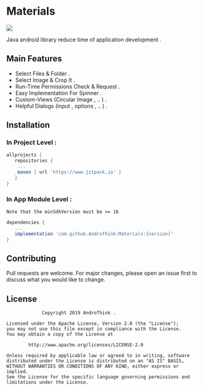 # Materials
[![](https://jitpack.io/v/AndroThink/Materials.svg)](https://jitpack.io/#AndroThink/Materials)

Java android library reduce time of application development .

## Main Features
   - Select Files & Folder .
   - Select Image & Crop It .
   - Run-Time Permissions Check & Request .
   - Easy Implementation For Spinner .
   - Custom-Views (Circular Image , .. ) .
   - Helpful Dialogs (input , options , .. ) .

## Installation

### In Project Level :

```groovy
allprojects {
   repositories {
	...
	maven { url 'https://www.jitpack.io' }
   }
}
```

### In App Module Level :
    Note that the minSdkVersion must be >= 16

```groovy
dependencies {
   ...
   implementation 'com.github.AndroThink:Materials:{version}'
}
```

## Contributing
Pull requests are welcome. For major changes, please open an issue first to discuss what you would like to change.

## License
                 Copyright 2019 AndroThink .
                 
    Licensed under the Apache License, Version 2.0 (the "License");
    you may not use this file except in compliance with the License.
    You may obtain a copy of the License at

            http://www.apache.org/licenses/LICENSE-2.0

    Unless required by applicable law or agreed to in writing, software
    distributed under the License is distributed on an "AS IS" BASIS,
    WITHOUT WARRANTIES OR CONDITIONS OF ANY KIND, either express or implied.
    See the License for the specific language governing permissions and
    limitations under the License.